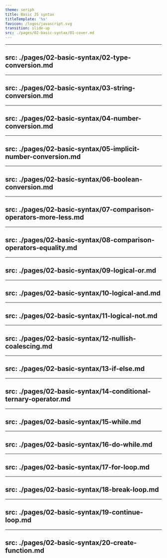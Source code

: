 ```yaml
---
theme: seriph
title: Basic JS syntax
titleTemplate: '%s'
favicon: /logos/javascript.svg
transition: slide-up
src: ./pages/02-basic-syntax/01-cover.md
---
```


---
src: ./pages/02-basic-syntax/02-type-conversion.md
---

---
src: ./pages/02-basic-syntax/03-string-conversion.md
---

---
src: ./pages/02-basic-syntax/04-number-conversion.md
---

---
src: ./pages/02-basic-syntax/05-implicit-number-conversion.md
---

---
src: ./pages/02-basic-syntax/06-boolean-conversion.md
---

---
src: ./pages/02-basic-syntax/07-comparison-operators-more-less.md
---

---
src: ./pages/02-basic-syntax/08-comparison-operators-equality.md
---

---
src: ./pages/02-basic-syntax/09-logical-or.md
---

---
src: ./pages/02-basic-syntax/10-logical-and.md
---

---
src: ./pages/02-basic-syntax/11-logical-not.md
---

---
src: ./pages/02-basic-syntax/12-nullish-coalescing.md
---

---
src: ./pages/02-basic-syntax/13-if-else.md
---

---
src: ./pages/02-basic-syntax/14-conditional-ternary-operator.md
---

---
src: ./pages/02-basic-syntax/15-while.md
---

---
src: ./pages/02-basic-syntax/16-do-while.md
---

---
src: ./pages/02-basic-syntax/17-for-loop.md
---

---
src: ./pages/02-basic-syntax/18-break-loop.md
---

---
src: ./pages/02-basic-syntax/19-continue-loop.md
---

---
src: ./pages/02-basic-syntax/20-create-function.md
---
